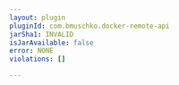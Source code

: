 ```yaml
---
layout: plugin
pluginId: com.bmuschko.docker-remote-api
jarSha1: INVALID
isJarAvailable: false
error: NONE
violations: []

---
```

